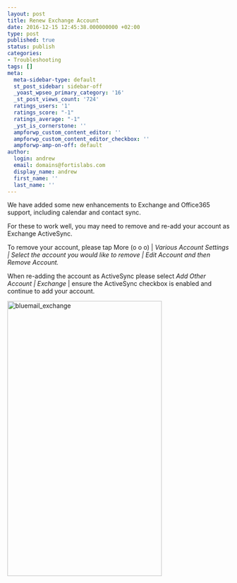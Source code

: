 ```yaml
---
layout: post
title: Renew Exchange Account
date: 2016-12-15 12:45:38.000000000 +02:00
type: post
published: true
status: publish
categories:
- Troubleshooting
tags: []
meta:
  meta-sidebar-type: default
  st_post_sidebar: sidebar-off
  _yoast_wpseo_primary_category: '16'
  _st_post_views_count: '724'
  ratings_users: '1'
  ratings_score: "-1"
  ratings_average: "-1"
  _yst_is_cornerstone: ''
  ampforwp_custom_content_editor: ''
  ampforwp_custom_content_editor_checkbox: ''
  ampforwp-amp-on-off: default
author:
  login: andrew
  email: domains@fortislabs.com
  display_name: andrew
  first_name: ''
  last_name: ''
---
```

<p>We have added some new enhancements to Exchange and Office365 support, including calendar and contact sync.</p>
<p>For these to work well, you may need to remove and re-add your account as Exchange ActiveSync.</p>
<p>To remove your account, please tap More (o o o) | <em>Various Account Settings | Select the account you would like to remove | Edit Account and then Remove Account.</em></p>
<p>When re-adding the account as ActiveSync please select <em>Add Other Account | Exchange</em> | ensure the ActiveSync checkbox is enabled and continue to add your account.</p>
<p><img class="aligncenter wp-image-5139" src="{{ site.baseurl }}/assets/BlueMail_Exchange-169x300.jpg" alt="bluemail_exchange" width="350" height="622" /></p>
<p>&nbsp;</p>
